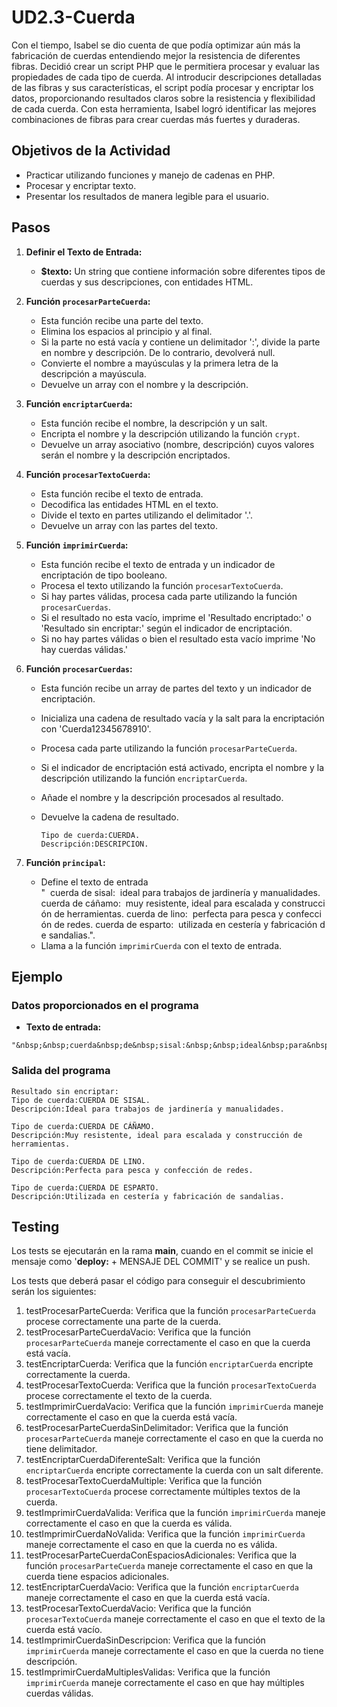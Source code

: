 # UD2.3-Cuerda

Con el tiempo, Isabel se dio cuenta de que podía optimizar aún más la fabricación de cuerdas entendiendo mejor la resistencia de diferentes fibras. Decidió crear un script PHP que le permitiera procesar y evaluar las propiedades de cada tipo de cuerda. Al introducir descripciones detalladas de las fibras y sus características, el script podía procesar y encriptar los datos, proporcionando resultados claros sobre la resistencia y flexibilidad de cada cuerda. Con esta herramienta, Isabel logró identificar las mejores combinaciones de fibras para crear cuerdas más fuertes y duraderas.

## Objetivos de la Actividad

- Practicar utilizando funciones y manejo de cadenas en PHP.
- Procesar y encriptar texto.
- Presentar los resultados de manera legible para el usuario.

## Pasos

1. **Definir el Texto de Entrada:**

   - **$texto:** Un string que contiene información sobre diferentes tipos de cuerdas y sus descripciones, con entidades HTML.

2. **Función `procesarParteCuerda`:**

   - Esta función recibe una parte del texto.
   - Elimina los espacios al principio y al final.
   - Si la parte no está vacía y contiene un delimitador ':', divide la parte en nombre y descripción. De lo contrario, devolverá null.
   - Convierte el nombre a mayúsculas y la primera letra de la descripción a mayúscula.
   - Devuelve un array con el nombre y la descripción.

3. **Función `encriptarCuerda`:**

   - Esta función recibe el nombre, la descripción y un salt.
   - Encripta el nombre y la descripción utilizando la función `crypt`.
   - Devuelve un array asociativo (nombre, descripción) cuyos valores serán el nombre y la descripción encriptados.

4. **Función `procesarTextoCuerda`:**

   - Esta función recibe el texto de entrada.
   - Decodifica las entidades HTML en el texto.
   - Divide el texto en partes utilizando el delimitador '.'.
   - Devuelve un array con las partes del texto.

5. **Función `imprimirCuerda`:**

   - Esta función recibe el texto de entrada y un indicador de encriptación de tipo booleano.
   - Procesa el texto utilizando la función `procesarTextoCuerda`.
   - Si hay partes válidas, procesa cada parte utilizando la función `procesarCuerdas`.
   - Si el resultado no esta vacío, imprime el 'Resultado encriptado:' o 'Resultado sin encriptar:' según el indicador de encriptación.
   - Si no hay partes válidas o bien el resultado esta vacío imprime 'No hay cuerdas válidas.'

6. **Función `procesarCuerdas`:**

   - Esta función recibe un array de partes del texto y un indicador de encriptación.
   - Inicializa una cadena de resultado vacía y la salt para la encriptación con 'Cuerda12345678910'.
   - Procesa cada parte utilizando la función `procesarParteCuerda`.
   - Si el indicador de encriptación está activado, encripta el nombre y la descripción utilizando la función `encriptarCuerda`.
   - Añade el nombre y la descripción procesados al resultado.
   - Devuelve la cadena de resultado.

      ```text
      Tipo de cuerda:CUERDA.
      Descripción:DESCRIPCION.
      ```

7. **Función `principal`:**

   - Define el texto de entrada "&nbsp;&nbsp;cuerda&nbsp;de&nbsp;sisal:&nbsp;&nbsp;ideal&nbsp;para&nbsp;trabajos&nbsp;de&nbsp;jardiner&iacute;a&nbsp;y&nbsp;manualidades.&nbsp;cuerda&nbsp;de&nbsp;c&aacute;&ntilde;amo:&nbsp;&nbsp;muy&nbsp;resistente,&nbsp;ideal&nbsp;para&nbsp;escalada&nbsp;y&nbsp;construcci&oacute;n&nbsp;de&nbsp;herramientas.&nbsp;cuerda&nbsp;de&nbsp;lino:&nbsp;&nbsp;perfecta&nbsp;para&nbsp;pesca&nbsp;y&nbsp;confecci&oacute;n&nbsp;de&nbsp;redes.&nbsp;cuerda&nbsp;de&nbsp;esparto:&nbsp;&nbsp;utilizada&nbsp;en&nbsp;cester&iacute;a&nbsp;y&nbsp;fabricaci&oacute;n&nbsp;de&nbsp;sandalias.".
   - Llama a la función `imprimirCuerda` con el texto de entrada.

## Ejemplo

### Datos proporcionados en el programa

- **Texto de entrada:**

```text
"&nbsp;&nbsp;cuerda&nbsp;de&nbsp;sisal:&nbsp;&nbsp;ideal&nbsp;para&nbsp;trabajos&nbsp;de&nbsp;jardiner&iacute;a&nbsp;y&nbsp;manualidades.&nbsp;cuerda&nbsp;de&nbsp;c&aacute;&ntilde;amo:&nbsp;&nbsp;muy&nbsp;resistente,&nbsp;ideal&nbsp;para&nbsp;escalada&nbsp;y&nbsp;construcci&oacute;n&nbsp;de&nbsp;herramientas.&nbsp;cuerda&nbsp;de&nbsp;lino:&nbsp;&nbsp;perfecta&nbsp;para&nbsp;pesca&nbsp;y&nbsp;confecci&oacute;n&nbsp;de&nbsp;redes.&nbsp;cuerda&nbsp;de&nbsp;esparto:&nbsp;&nbsp;utilizada&nbsp;en&nbsp;cester&iacute;a&nbsp;y&nbsp;fabricaci&oacute;n&nbsp;de&nbsp;sandalias."
```

### Salida del programa

```text
Resultado sin encriptar:  
Tipo de cuerda:CUERDA DE SISAL.  
Descripción:Ideal para trabajos de jardinería y manualidades.  

Tipo de cuerda:CUERDA DE CÁÑAMO.  
Descripción:Muy resistente, ideal para escalada y construcción de herramientas.  

Tipo de cuerda:CUERDA DE LINO.  
Descripción:Perfecta para pesca y confección de redes.  

Tipo de cuerda:CUERDA DE ESPARTO.  
Descripción:Utilizada en cestería y fabricación de sandalias.
```

## Testing

Los tests se ejecutarán en la rama **main**, cuando en el commit se inicie el mensaje como '**deploy:** + MENSAJE DEL COMMIT' y se realice un push.

Los tests que deberá pasar el código para conseguir el descubrimiento serán los siguientes:

1. testProcesarParteCuerda: Verifica que la función `procesarParteCuerda` procese correctamente una parte de la cuerda.
2. testProcesarParteCuerdaVacio: Verifica que la función `procesarParteCuerda` maneje correctamente el caso en que la cuerda está vacía.
3. testEncriptarCuerda: Verifica que la función `encriptarCuerda` encripte correctamente la cuerda.
4. testProcesarTextoCuerda: Verifica que la función `procesarTextoCuerda` procese correctamente el texto de la cuerda.
5. testImprimirCuerdaVacio: Verifica que la función `imprimirCuerda` maneje correctamente el caso en que la cuerda está vacía.
6. testProcesarParteCuerdaSinDelimitador: Verifica que la función `procesarParteCuerda` maneje correctamente el caso en que la cuerda no tiene delimitador.
7. testEncriptarCuerdaDiferenteSalt: Verifica que la función `encriptarCuerda` encripte correctamente la cuerda con un salt diferente.
8. testProcesarTextoCuerdaMultiple: Verifica que la función `procesarTextoCuerda` procese correctamente múltiples textos de la cuerda.
9. testImprimirCuerdaValida: Verifica que la función `imprimirCuerda` maneje correctamente el caso en que la cuerda es válida.
10. testImprimirCuerdaNoValida: Verifica que la función `imprimirCuerda` maneje correctamente el caso en que la cuerda no es válida.
11. testProcesarParteCuerdaConEspaciosAdicionales: Verifica que la función `procesarParteCuerda` maneje correctamente el caso en que la cuerda tiene espacios adicionales.
12. testEncriptarCuerdaVacio: Verifica que la función `encriptarCuerda` maneje correctamente el caso en que la cuerda está vacía.
13. testProcesarTextoCuerdaVacio: Verifica que la función `procesarTextoCuerda` maneje correctamente el caso en que el texto de la cuerda está vacío.
14. testImprimirCuerdaSinDescripcion: Verifica que la función `imprimirCuerda` maneje correctamente el caso en que la cuerda no tiene descripción.
15. testImprimirCuerdaMultiplesValidas: Verifica que la función `imprimirCuerda` maneje correctamente el caso en que hay múltiples cuerdas válidas.
